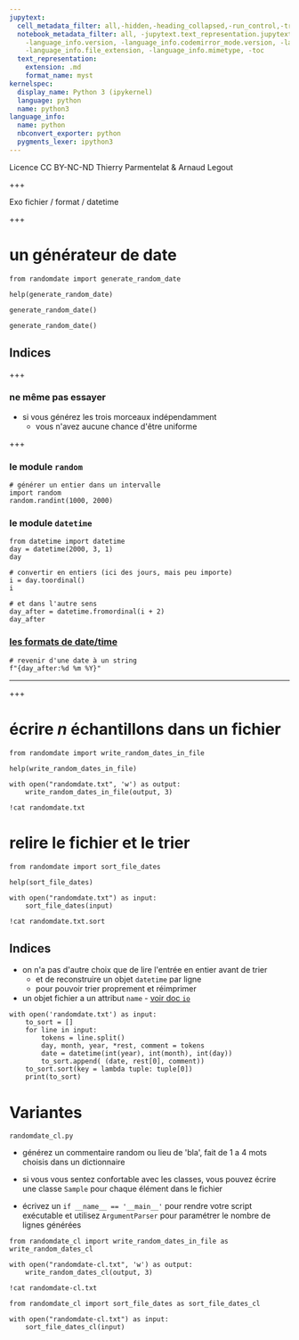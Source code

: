 ```yaml
---
jupytext:
  cell_metadata_filter: all,-hidden,-heading_collapsed,-run_control,-trusted
  notebook_metadata_filter: all, -jupytext.text_representation.jupytext_version, -jupytext.text_representation.format_version,
    -language_info.version, -language_info.codemirror_mode.version, -language_info.codemirror_mode,
    -language_info.file_extension, -language_info.mimetype, -toc
  text_representation:
    extension: .md
    format_name: myst
kernelspec:
  display_name: Python 3 (ipykernel)
  language: python
  name: python3
language_info:
  name: python
  nbconvert_exporter: python
  pygments_lexer: ipython3
---
```


<div class="licence">
<span>Licence CC BY-NC-ND</span>
<span>Thierry Parmentelat &amp; Arnaud Legout</span>
</div>

+++

Exo fichier / format / datetime

+++

# un générateur de date

```{code-cell} ipython3
from randomdate import generate_random_date
```

```{code-cell} ipython3
help(generate_random_date)
```

```{code-cell} ipython3
generate_random_date()
```

```{code-cell} ipython3
generate_random_date()
```

## Indices

+++

### ne même pas essayer 

* si vous générez les trois morceaux indépendamment
  * vous n'avez aucune chance d'être uniforme

+++

### le module `random`

```{code-cell} ipython3
# générer un entier dans un intervalle
import random
random.randint(1000, 2000)
```

### le module `datetime`

```{code-cell} ipython3
from datetime import datetime
day = datetime(2000, 3, 1)
day
```

```{code-cell} ipython3
# convertir en entiers (ici des jours, mais peu importe)
i = day.toordinal()
i
```

```{code-cell} ipython3
# et dans l'autre sens
day_after = datetime.fromordinal(i + 2)
day_after
```

### [les formats de date/time](https://docs.python.org/3.5/library/datetime.html#strftime-and-strptime-behavior)

```{code-cell} ipython3
# revenir d'une date à un string
f"{day_after:%d %m %Y}"
```

*****

+++

# écrire *n* échantillons dans un fichier

```{code-cell} ipython3
from randomdate import write_random_dates_in_file
```

```{code-cell} ipython3
help(write_random_dates_in_file)
```

```{code-cell} ipython3
with open("randomdate.txt", 'w') as output:
    write_random_dates_in_file(output, 3)
```

```{code-cell} ipython3
!cat randomdate.txt
```

# relire le fichier et le trier

```{code-cell} ipython3
from randomdate import sort_file_dates
```

```{code-cell} ipython3
help(sort_file_dates)
```

```{code-cell} ipython3
with open("randomdate.txt") as input:
    sort_file_dates(input)
```

```{code-cell} ipython3
!cat randomdate.txt.sort
```

## Indices

* on n'a pas d'autre choix que de lire l'entrée en entier avant de trier
  * et de reconstruire un objet `datetime` par ligne
  * pour pouvoir trier proprement et réimprimer 
* un objet fichier a un attribut `name` - [voir doc `io`](https://docs.python.org/3.5/library/io.html#module-io)

```{code-cell} ipython3
with open('randomdate.txt') as input:
    to_sort = []
    for line in input:
        tokens = line.split()
        day, month, year, *rest, comment = tokens
        date = datetime(int(year), int(month), int(day))
        to_sort.append( (date, rest[0], comment))
    to_sort.sort(key = lambda tuple: tuple[0])
    print(to_sort)
```

# Variantes

`randomdate_cl.py`

* générez un commentaire random ou lieu de 'bla', fait de 1 a 4 mots choisis dans un dictionnaire

* si vous vous sentez confortable avec les classes, vous pouvez écrire une classe `Sample` pour chaque élément dans le fichier

* écrivez un `if __name__ == '__main__'` pour rendre votre script exécutable
  et utilisez `ArgumentParser` pour paramétrer le nombre de lignes générées

```{code-cell} ipython3
from randomdate_cl import write_random_dates_in_file as write_random_dates_cl
```

```{code-cell} ipython3
with open("randomdate-cl.txt", 'w') as output:
    write_random_dates_cl(output, 3)
```

```{code-cell} ipython3
!cat randomdate-cl.txt
```

```{code-cell} ipython3
from randomdate_cl import sort_file_dates as sort_file_dates_cl
```

```{code-cell} ipython3
with open("randomdate-cl.txt") as input:
    sort_file_dates_cl(input)
```
